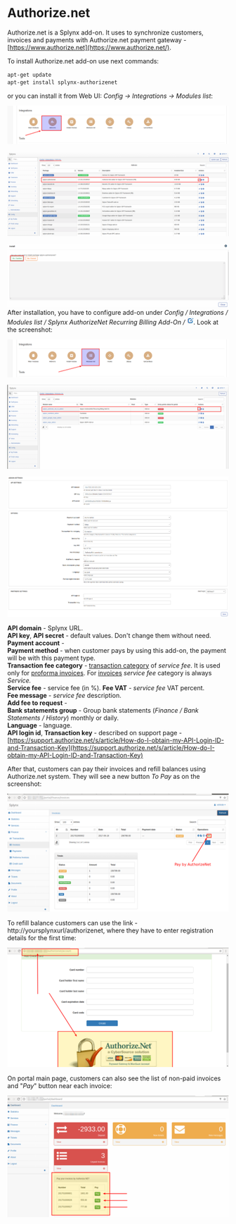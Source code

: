 
Authorize.net
=============

Authorize.net is a Splynx add-on. It uses to synchronize customers, invoices and payments with Authorize.net payment gateway - [https://www.authorize.net](https://www.authorize.net/).

To install Authorize.net add-on use next commands:

```bash
apt-get update
apt-get install splynx-authorizenet
```
or you can install it from Web UI:
*Config -> Integrations -> Modules list*:

![1.png](1.png)

![2.png](2.png)

![3.png](3.png)  
After installation, you have to configure add-on under _Config / Integrations / Modules list / Splynx AuthorizeNet Recurring Billing Add-On /_  <icon class="image-icon">![edit](image2018-8-22_11-18-23.png)</icon>. Look at the screenshot:

![4.png](4.png)

![5.png](5.png)

![image2018-8-22_11-15-13.png](image2018-8-22_11-15-13.png)  

**API domain** - Splynx URL.  
**API key**, **API secret** - default values. Don't change them without need.
**Payment account** -  
**Payment method** - when customer pays by using this add-on, the payment will be with this payment type.  
**Transaction fee category** - [transaction category](https://doc.splynx.com/display/SPL/Transaction+categories) of _service fee_. It is used only for [proforma invoices](https://doc.splynx.com/display/SPL/Proforma+invoices). For [invoices](https://doc.splynx.com/display/SPL/Invoices) _service fee_ category is always _Service._  
**Service fee** - service fee (in %).
**Fee VAT** - _service fee_ VAT percent.  
**Fee message** - _service fee_ description.   
**Add fee to request** -  
**Bank statements group** - Group bank statements (_Finance / Bank Statements / History_) monthly or daily.  
**Language** - language.  
**API login id**, **Transaction key** - described on support page - [https://support.authorize.net/s/article/How-do-I-obtain-my-API-Login-ID-and-Transaction-Key](https://support.authorize.net/s/article/How-do-I-obtain-my-API-Login-ID-and-Transaction-Key)

After that, customers can pay their invoices and refill balances using Authorize.net system. They will see a new button _To Pay_ as on the screenshot:

![Selection_008.png](Selection_008.png)  

To refill balance customers can use the link - http://yoursplynxurl/authorizenet, where they have to enter registration details for the first time:

![Selection_006.png](Selection_006.png)  

On portal main page, customers can also see the list of non-paid invoices and "_Pay_" button near each invoice:

![Selection_001.png](Selection_001.png)  
